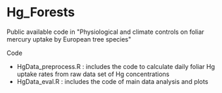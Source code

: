 # Hg_Forests
Public available code in "Physiological and climate controls on foliar mercury uptake by European tree species"

Code

- HgData_preprocess.R : includes the code to calculate daily foliar Hg uptake rates from raw data set of Hg concentrations
- HgData_eval.R : includes the code of main data analysis and plots
